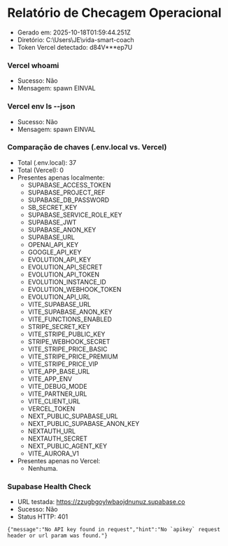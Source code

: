 # Relatório de Checagem Operacional
- Gerado em: 2025-10-18T01:59:44.251Z
- Diretório: C:\Users\JE\vida-smart-coach
- Token Vercel detectado: d84V***ep7U

### Vercel whoami
- Sucesso: Não
- Mensagem: spawn EINVAL

### Vercel env ls --json
- Sucesso: Não
- Mensagem: spawn EINVAL

### Comparação de chaves (.env.local vs. Vercel)
- Total (.env.local): 37
- Total (Vercel): 0
- Presentes apenas localmente:
  - SUPABASE_ACCESS_TOKEN
  - SUPABASE_PROJECT_REF
  - SUPABASE_DB_PASSWORD
  - SB_SECRET_KEY
  - SUPABASE_SERVICE_ROLE_KEY
  - SUPABASE_JWT
  - SUPABASE_ANON_KEY
  - SUPABASE_URL
  - OPENAI_API_KEY
  - GOOGLE_API_KEY
  - EVOLUTION_API_KEY
  - EVOLUTION_API_SECRET
  - EVOLUTION_API_TOKEN
  - EVOLUTION_INSTANCE_ID
  - EVOLUTION_WEBHOOK_TOKEN
  - EVOLUTION_API_URL
  - VITE_SUPABASE_URL
  - VITE_SUPABASE_ANON_KEY
  - VITE_FUNCTIONS_ENABLED
  - STRIPE_SECRET_KEY
  - VITE_STRIPE_PUBLIC_KEY
  - STRIPE_WEBHOOK_SECRET
  - VITE_STRIPE_PRICE_BASIC
  - VITE_STRIPE_PRICE_PREMIUM
  - VITE_STRIPE_PRICE_VIP
  - VITE_APP_BASE_URL
  - VITE_APP_ENV
  - VITE_DEBUG_MODE
  - VITE_PARTNER_URL
  - VITE_CLIENT_URL
  - VERCEL_TOKEN
  - NEXT_PUBLIC_SUPABASE_URL
  - NEXT_PUBLIC_SUPABASE_ANON_KEY
  - NEXTAUTH_URL
  - NEXTAUTH_SECRET
  - NEXT_PUBLIC_AGENT_KEY
  - VITE_AURORA_V1
- Presentes apenas no Vercel:
  - Nenhuma.

### Supabase Health Check
- URL testada: https://zzugbgoylwbaojdnunuz.supabase.co
- Sucesso: Não
- Status HTTP: 401
```text
{"message":"No API key found in request","hint":"No `apikey` request header or url param was found."}
```
